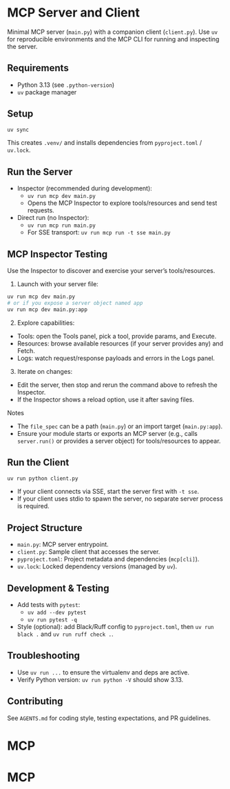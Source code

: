 # MCP Server and Client

Minimal MCP server (`main.py`) with a companion client (`client.py`). Use `uv` for reproducible environments and the MCP CLI for running and inspecting the server.

## Requirements
- Python 3.13 (see `.python-version`)
- `uv` package manager

## Setup
```bash
uv sync
```
This creates `.venv/` and installs dependencies from `pyproject.toml` / `uv.lock`.

## Run the Server
- Inspector (recommended during development):
  - `uv run mcp dev main.py`
  - Opens the MCP Inspector to explore tools/resources and send test requests.
- Direct run (no Inspector):
  - `uv run mcp run main.py`
  - For SSE transport: `uv run mcp run -t sse main.py`

## MCP Inspector Testing
Use the Inspector to discover and exercise your server’s tools/resources.

1) Launch with your server file:
```bash
uv run mcp dev main.py
# or if you expose a server object named app
uv run mcp dev main.py:app
```

2) Explore capabilities:
- Tools: open the Tools panel, pick a tool, provide params, and Execute.
- Resources: browse available resources (if your server provides any) and Fetch.
- Logs: watch request/response payloads and errors in the Logs panel.

3) Iterate on changes:
- Edit the server, then stop and rerun the command above to refresh the Inspector.
- If the Inspector shows a reload option, use it after saving files.

Notes
- The `file_spec` can be a path (`main.py`) or an import target (`main.py:app`).
- Ensure your module starts or exports an MCP server (e.g., calls `server.run()` or provides a server object) for tools/resources to appear.

## Run the Client
```bash
uv run python client.py
```
- If your client connects via SSE, start the server first with `-t sse`.
- If your client uses stdio to spawn the server, no separate server process is required.

## Project Structure
- `main.py`: MCP server entrypoint.
- `client.py`: Sample client that accesses the server.
- `pyproject.toml`: Project metadata and dependencies (`mcp[cli]`).
- `uv.lock`: Locked dependency versions (managed by `uv`).

## Development & Testing
- Add tests with `pytest`:
  - `uv add --dev pytest`
  - `uv run pytest -q`
- Style (optional): add Black/Ruff config to `pyproject.toml`, then `uv run black .` and `uv run ruff check .`.

## Troubleshooting
- Use `uv run ...` to ensure the virtualenv and deps are active.
- Verify Python version: `uv run python -V` should show 3.13.

## Contributing
See `AGENTS.md` for coding style, testing expectations, and PR guidelines.
# MCP
# MCP
